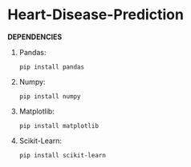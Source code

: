 # Heart-Disease-Prediction
 
**DEPENDENCIES**
1. Pandas:
   ```
   pip install pandas
   ```
2. Numpy:
   ```
   pip install numpy
   ```
3. Matplotlib:
   ```
   pip install matplotlib
   ```
4. Scikit-Learn:
   ```
   pip install scikit-learn
   ```
